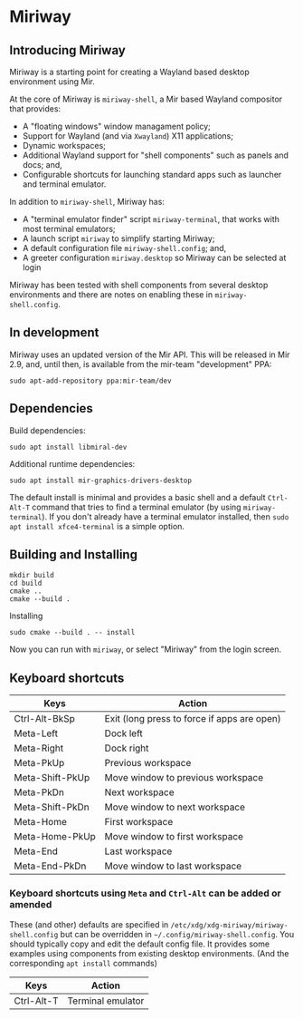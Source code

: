 # Miriway

## Introducing Miriway
Miriway is a starting point for creating a Wayland based desktop environment using Mir.

At the core of Miriway is `miriway-shell`, a Mir based Wayland compositor that provides:
* A "floating windows" window managament policy;
* Support for Wayland (and via `Xwayland`) X11 applications; 
* Dynamic workspaces;
* Additional Wayland support for "shell components" such as panels and docs; and,
* Configurable shortcuts for launching standard apps such as launcher and terminal emulator.

In addition to `miriway-shell`, Miriway has:

* A "terminal emulator finder" script `miriway-terminal`, that works with most terminal emulators;
* A launch script `miriway` to simplify starting Miriway;
* A default configuration file `miriway-shell.config`; and,
* A greeter configuration `miriway.desktop` so Miriway can be selected at login

Miriway has been tested with shell components from several desktop environments 
and there are notes on enabling these in `miriway-shell.config`.

## In development

Miriway uses an updated version of the Mir API. This will be released in 
Mir 2.9, and, until then, is available from the mir-team "development" PPA:

```plain
sudo apt-add-repository ppa:mir-team/dev
```

## Dependencies

Build dependencies:
```plain
sudo apt install libmiral-dev
```

Additional runtime dependencies:
```plain
sudo apt install mir-graphics-drivers-desktop
```

The default install is minimal and provides a basic shell and a default 
`Ctrl-Alt-T` command that tries to find a terminal emulator (by using 
`miriway-terminal`). If you don't already have a terminal emulator 
installed, then `sudo apt install xfce4-terminal` is a simple option.

## Building and Installing

```plain
mkdir build
cd build
cmake ..
cmake --build .
```

Installing

```plain
sudo cmake --build . -- install
```

Now you can run with `miriway`, or select "Miriway" from the login screen.

## Keyboard shortcuts

Keys|Action
--|--
Ctrl-Alt-BkSp|Exit (long press to force if apps are open)
Meta-Left|Dock left
Meta-Right|Dock right
Meta-PkUp|Previous workspace
Meta-Shift-PkUp|Move window to previous workspace
Meta-PkDn|Next workspace
Meta-Shift-PkDn|Move window to next workspace
Meta-Home|First workspace
Meta-Home-PkUp|Move window to first workspace
Meta-End|Last workspace
Meta-End-PkDn|Move window to last workspace

### Keyboard shortcuts using `Meta` and `Ctrl-Alt` can be added or amended

These (and other) defaults are specified in `/etc/xdg/xdg-miriway/miriway-shell.config` but can be overridden 
in `~/.config/miriway-shell.config`. You should typically copy and edit the default config file. It provides
some examples using components from existing desktop environments. (And the corresponding `apt install` commands)

Keys|Action
--|--
Ctrl-Alt-T|Terminal emulator
